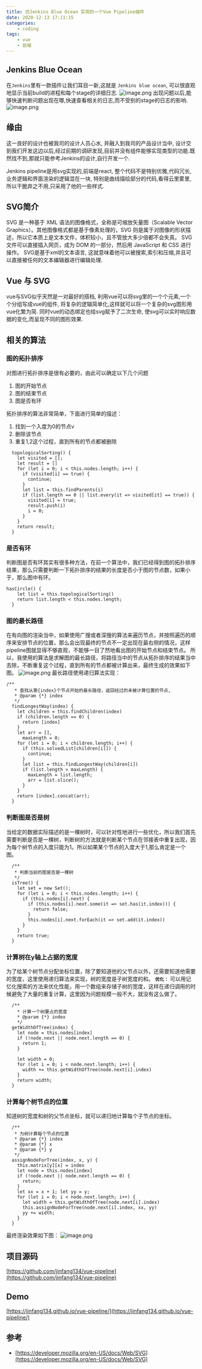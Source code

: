 ```yaml
---
title: 仿Jenkins Blue Ocean 实现的一个Vue Pipeline插件
date: 2020-12-13 17:11:15
categories: 
    - coding
tags:
    - vue
    - 前端
---
```


## Jenkins Blue Ocean
在`Jenkins`里有一款插件让我们耳目一新,这就是 `Jenkins blue ocean`, 可以很直观地显示当前build的进程和每个stage的详细日志.
![image.png](https://upload-images.jianshu.io/upload_images/2576372-7b61d51d07d4d091.png?imageMogr2/auto-orient/strip%7CimageView2/2/w/1240)
出现问题以后,能够快速判断问题出现在哪,快速查看相关的日志,而不受别的stage的日志的影响.
![image.png](https://upload-images.jianshu.io/upload_images/2576372-b75f52423dcc0e67.png?imageMogr2/auto-orient/strip%7CimageView2/2/w/1240)

<!-- more -->

## 缘由
这一良好的设计也被我司的设计人员心水, 并融入到我司的产品设计当中, 设计交到我们开发这边以后,经过前期的调研发现,目前并没有组件能够实现类型的功能.既然找不到,那就只能参考Jenkins的设计,自行开发一个. 

Jenkins pipeline是用svg实现的,前端是react, 整个代码不是特别优雅,代码冗长, 业务逻辑和界面渲染的逻辑混在一块, 特别是曲线描绘部分的代码,看得云里雾里, 所以干脆弃之不用,只采用了他的一些样式.

## SVG简介
SVG 是一种基于 XML 语法的图像格式，全称是可缩放矢量图（Scalable Vector Graphics）。其他图像格式都是基于像素处理的，SVG 则是属于对图像的形状描述，所以它本质上是文本文件，体积较小，且不管放大多少倍都不会失真。
SVG 文件可以直接插入网页，成为 DOM 的一部分，然后用 JavaScript 和 CSS 进行操作。
SVG是基于xml的文本语言, 这就意味着他可以被搜索,索引和压缩,并且可以直接被任何的文本编辑器进行编辑处理.

## Vue 与 SVG
vue与SVG似乎天然是一对最好的搭档, 利用vue可以将svg里的一个个元素,一个个分组写成vue的组件, 将复杂的逻辑简单化,这样就可以将一个复杂的svg图形用vue化繁为简. 同时vue的动态绑定也给svg赋予了二次生命, 使svg可以实时响应数据的变化,而呈现不同的图形效果.

## 相关的算法
### 图的拓扑排序
对图进行拓扑排序是很有必要的，由此可以确定以下几个问题
1. 图的开始节点
2. 图的结束节点
3. 图是否有环

拓扑排序的算法非常简单，下面进行简单的描述：
1. 找到一个入度为0的节点v
2. 删除该节点
3. 重复1,2这个过程，直到所有的节点都被删除
```
  topologicalSorting() {
    let visited = [];
    let result = []
    for (let i = 0; i < this.nodes.length; i++) {
      if (visited[i] == true) {
        continue;
      }
      let list = this.findParents(i)
      if (list.length == 0 || list.every(it => visited[it] == true)) {
        visited[i] = true;
        result.push(i)
        i = 0;
      }
    }
    return result;
  }
```
### 是否有环
判断图是否有环其实有很多种方法，在前一个算法中，我们已经得到图的拓扑排序结果，那么只需要判断一下拓扑排序的结果的长度是否小于图的节点数，如果小于，那么图中有环。
```
hasCircle() {
    let list = this.topologicalSorting()
    return list.length < this.nodes.length;
  }
```
### 图的最长路径
在有向图的渲染当中，如果使用广搜或者深搜的算法来遍历节点，并按照遍历的顺序来安排节点的位置，那么会出现最终的节点不一定出现在最右侧的情况，这样pipeline图就显得不够直观，不能够一目了然地看出图的开始节点和结束节点。
所以，我使用的算法是求解图的最长路径，将路径当中的节点从拓扑排序的结果当中去除，不断重复这个过程，直到所有的节点都被计算出来，最终生成的效果如下图。
![image.png](https://upload-images.jianshu.io/upload_images/2576372-d35149f00e00c525.png?imageMogr2/auto-orient/strip%7CimageView2/2/w/1240)
最长路径使用递归算法实现：
```
/**
   * 查找从第{index}个节点开始的最长路径，返回经过的未被计算位置的节点,
   * @param {*} index
   */
  findLongestWay(index) {
    let children = this.findChildren(index)
    if (children.length == 0) {
      return [index]
    }
    let arr = [],
      maxLength = 0;
    for (let i = 0; i < children.length; i++) {
      if (this.solvedList[children[i]]) {
        continue;
      }
      let list = this.findLongestWay(children[i])
      if (list.length > maxLength) {
        maxLength = list.length;
        arr = list.slice();
      }
    }
    return [index].concat(arr);
  }
```
### 判断图是否是树
当给定的数据实际描述的是一棵树时，可以针对性地进行一些优化，所以我们首先需要判断是否是一棵树，判断树的方法就是判断某个节点在邻接表中重复出现，因为每个树节点的入度只能为1。所以如果某个节点的入度大于1,那么肯定是一个图。
```
  /**
   * 判断当前的图是否是一棵树
   */
  isTree() {
    let set = new Set();
    for (let i = 0; i < this.nodes.length; i++) {
      if (this.nodes[i].next) {
        if (this.nodes[i].next.some(it => set.has(it.index))) {
          return false;
        }
        this.nodes[i].next.forEach(it => set.add(it.index))
      }
    }
    return true;
  }
```
### 计算树在y轴上占据的宽度
为了给某个树节点分配坐标位置，除了要知道他的父节点以外，还需要知道他需要的宽度，这里使用递归算法来实现，树的宽度是子树宽度的和。
**`优化：`** 可以用记忆化搜索的方法来优化性能，用一个数组来存储子树的宽度，这样在递归调用的时候避免了大量的重复计算，这里因为问题规模一般不大，就没有这么做了。
```
  /**
    * 计算一个树要占的宽度
    * @param {*} index
    */
  getWidthOfTree(index) {
    let node = this.nodes[index]
    if (!node.next || node.next.length == 0) {
      return 1;
    }

    let width = 0;
    for (let i = 0; i < node.next.length; i++) {
      width += this.getWidthOfTree(node.next[i].index)
    }
    return width;
  }
```
### 计算每个树节点的位置
知道树的宽度和树的父节点坐标，就可以递归地计算每个子节点的坐标。
```
  /**
   * 为树计算每个节点的位置
   * @param {*} index
   * @param {*} x
   * @param {*} y
   */
  assignNodeForTree(index, x, y) {
    this.matrix[y][x] = index
    let node = this.nodes[index]
    if (!node.next || node.next.length == 0) {
      return;
    }
    let xx = x + 1; let yy = y;
    for (let i = 0; i < node.next.length; i++) {
      let width = this.getWidthOfTree(node.next[i].index)
      this.assignNodeForTree(node.next[i].index, xx, yy)
      yy += width;
    }
  }
```
最终渲染效果如下图：
![image.png](https://upload-images.jianshu.io/upload_images/2576372-6cdeec64897ebaa2.png?imageMogr2/auto-orient/strip%7CimageView2/2/w/1240)



## 项目源码
[https://github.com/jinfang134/vue-pipeline](https://github.com/jinfang134/vue-pipeline)
## Demo
[https://jinfang134.github.io/vue-pipeline/](https://jinfang134.github.io/vue-pipeline/)


## 参考
- [https://developer.mozilla.org/en-US/docs/Web/SVG](https://developer.mozilla.org/en-US/docs/Web/SVG)
